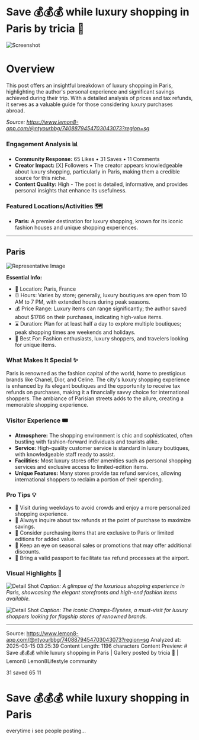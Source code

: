 # Save 💰💰💰 while luxury shopping in Paris by tricia 🤍

![Screenshot](../metadata/937ee44416a06147.png)

# Overview

This post offers an insightful breakdown of luxury shopping in Paris, highlighting the author's personal experience and significant savings achieved during their trip. With a detailed analysis of prices and tax refunds, it serves as a valuable guide for those considering luxury purchases abroad.

_Source: https://www.lemon8-app.com/@ntyourbbg/7408879454703043073?region=sg_

### Engagement Analysis 📊

- **Community Response:** 65 Likes • 31 Saves • 11 Comments
- **Creator Impact:** [X] Followers • The creator appears knowledgeable about luxury shopping, particularly in Paris, making them a credible source for this niche.
- **Content Quality:** High - The post is detailed, informative, and provides personal insights that enhance its usefulness.

### Featured Locations/Activities 🗺

- **Paris:** A premier destination for luxury shopping, known for its iconic fashion houses and unique shopping experiences.

---

## Paris

![Representative Image](https://tiktokcdn.com/image_url)

**Essential Info:**

- 📍 Location: Paris, France
- ⏰ Hours: Varies by store; generally, luxury boutiques are open from 10 AM to 7 PM, with extended hours during peak seasons.
- 💰 Price Range: Luxury items can range significantly; the author saved about $1786 on their purchases, indicating high-value items.
- ⌛ Duration: Plan for at least half a day to explore multiple boutiques; peak shopping times are weekends and holidays.
- 🎯 Best For: Fashion enthusiasts, luxury shoppers, and travelers looking for unique items.

### What Makes It Special ✨

Paris is renowned as the fashion capital of the world, home to prestigious brands like Chanel, Dior, and Celine. The city's luxury shopping experience is enhanced by its elegant boutiques and the opportunity to receive tax refunds on purchases, making it a financially savvy choice for international shoppers. The ambiance of Parisian streets adds to the allure, creating a memorable shopping experience.

### Visitor Experience 🎟

- **Atmosphere:** The shopping environment is chic and sophisticated, often bustling with fashion-forward individuals and tourists alike.
- **Service:** High-quality customer service is standard in luxury boutiques, with knowledgeable staff ready to assist.
- **Facilities:** Most luxury stores offer amenities such as personal shopping services and exclusive access to limited-edition items.
- **Unique Features:** Many stores provide tax refund services, allowing international shoppers to reclaim a portion of their spending.

### Pro Tips 💡

- 🎯 Visit during weekdays to avoid crowds and enjoy a more personalized shopping experience.
- 🎯 Always inquire about tax refunds at the point of purchase to maximize savings.
- 🎯 Consider purchasing items that are exclusive to Paris or limited editions for added value.
- 🎯 Keep an eye on seasonal sales or promotions that may offer additional discounts.
- 🎯 Bring a valid passport to facilitate tax refund processes at the airport.

### Visual Highlights 📸

![Detail Shot](https://tiktokcdn.com/detail_image_url)
_Caption: A glimpse of the luxurious shopping experience in Paris, showcasing the elegant storefronts and high-end fashion items available._

![Detail Shot](https://tiktokcdn.com/detail_image_url)
_Caption: The iconic Champs-Élysées, a must-visit for luxury shoppers looking for flagship stores of renowned brands._

---

Source: https://www.lemon8-app.com/@ntyourbbg/7408879454703043073?region=sg
Analyzed at: 2025-03-15 03:25:39
Content Length: 1196 characters
Content Preview: # Save 💰💰💰 while luxury shopping in Paris | Gallery posted by tricia 🤍 | Lemon8
Lemon8Lifestyle community

31 saved
65
11

# Save 💰💰💰 while luxury shopping in Paris

everytime i see people posting...
